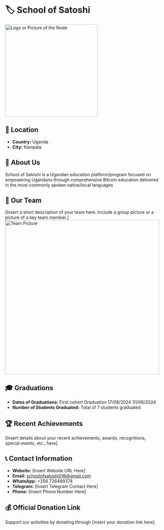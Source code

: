 # 🏷️ School of Satoshi
<img src="https://github.com/MyFirstBitcoin/Light-Node-Directory/blob/main/Uganda%20--%20School%20of%20Satoshi/Logo.jpg" width="300" alt="Logo or Picture of the Node"> <!-- 1 picture maximum -->

## 📍 Location
- **Country:** Uganda
- **City:** Kampala

## 📖 About Us
School of Satoshi is a Ugandan education platform/program focused on empowering Ugandans through comprehensive Bitcoin education delivered in the most commonly spoken native/local languages

## 👥 Our Team
[Insert a short description of your team here. Include a group picture or a picture of a key team member.]
<img src="https://github.com/MyFirstBitcoin/Light-Node-Directory/blob/main/team_placeholder.png" width="500" alt="Team Picture"> <!-- 1 picture maximum -->

## 🎓 Graduations
- **Dates of Graduations:**
  First cohort Graduation
  17/08/2024
  31/08/2024
- **Number of Students Graduated:** Total of 7 students graduated

## 🏆 Recent Achievements
[Insert details about your recent achievements, awards, recognitions, special events, etc., here]

## 📞 Contact Information
- **Website:** [Insert Website URL Here]
- **Email:** schoolofsatoshi016@gmail.com
- **WhatsApp:** +256 726489374
- **Telegram:** [Insert Telegram Contact Here]
- **Phone:** [Insert Phone Number Here]

## 💰 Official Donation Link
Support our activities by donating through [insert your donation link here].
